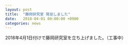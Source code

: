 ```yaml
---
layout: post
title:  "藤岡研究室 発足しました"
date:   2018-04-01 00:00:00 +0900
categories: news
---
```

2018年4月1日付けで藤岡研究室を立ち上げました。（工事中）